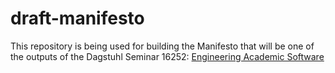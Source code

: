 # draft-manifesto

This repository is being used for building the Manifesto that will be one of the outputs of the Dagstuhl Seminar 16252: [Engineering Academic Software](http://www.dagstuhl.de/en/program/calendar/semhp/?semnr=16252)
